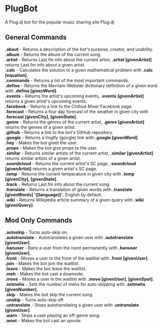 PlugBot
=======

A Plug.dj bot for the popular music sharing site Plug.dj

General Commands
--------

**.about** - Returns a description of the bot's purpose, creator, and usability.  
**.album** - Returns the album of the current song.  
**.artist** - Returns Last.fm info about the current artist, **.artist [givenArtist]** returns Last.fm info about a given artist.  
**.calc** - Calculates the solution to a given mathematical problem with **.calc [equation]**.  
**.commands** - Returns a list of the most important commands.   
**.define** - Returns the Merriam-Webster dictionary definition of a given word with **.define [givenWord]**.  
**.events** - Returns the artist's upcoming events, **.events [givenArtist]** returns a given artist's upcoming events.  
**.facebook** - Returns a link to the Chillout Mixer Facebook page.  
**.forecast** - Returns a four day forecast of the weather in given city with **.forecast [givenCity], [givenState]**.  
**.genre** - Returns the genres of the current artist, **.genre [givenArtist]** returns the genres of a given artist.  
**.github** - Returns a link to the bot's GitHub repository.  
**.google** - Returns a lmgtfy (google) link with **.google [givenWord]**.  
**.hey** - Makes the bot greet the user.  
**.props** - Makes the bot give props to the user.  
**.similar** - Returns similar artists of the current artist, **.similar [givenArtist]** returns similar artists of a given artist.  
**.soundcloud** - Returns the current artist's SC page, **.soundcloud [givenArtist]** returns a given artist's SC page.  
**.temp** - Returns the current temperature in given city with **.temp [givenCity], [givenState]**.  
**.track** - Returns Last.fm info about the current song.  
**.translate** - Returns a translation of given words with **.translate [givenWords] '([language])'**, English by default.  
**.wiki** - Returns Wikipedia article summary of a given query with **.wiki [givenQuery]**.  

Mod Only Commands
--------

**.autoskip** - Turns auto-skip on.  
**.autotranslate** - Autotranslates a given user with **.autotranslate [givenUser]**.  
**.banuser** - Bans a user from the room permanently with **.banuser [givenUser]**.  
**.front** - Moves a user to the front of the waitlist with **.front [givenUser]**.  
**.join** - Makes the bot join the waitlist.  
**.leave** - Makes the bot leave the waitlist.  
**.meh** - Makes the bot cast a downvote.  
**.move** - Moves a user in the waitlist with **.move [givenUser], [givenSpot]**.    
**.setmehs** - Sets the number of mehs for auto-skipping with **.setmehs [givenNumber]**.  
**.skip** - Makes the bot skip the current song.  
**.unskip** - Turns auto-skip off.  
**.untranslate** - Stops autotranslating a given user with **.untranslate [givenUser]**.  
**.warn** - Skips a user playing an off-genre song.  
**.woot** - Makes the bot cast an upvote.  